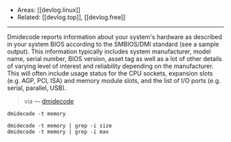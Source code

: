
- Areas: [[devlog.linux]]
- Related: [[devlog.top]], [[devlog.free]]

---

Dmidecode reports information about your system's hardware as described in your system BIOS according to the SMBIOS/DMI standard (see a sample output). This information typically includes system manufacturer, model name, serial number, BIOS version, asset tag as well as a lot of other details of varying level of interest and reliability depending on the manufacturer. This will often include usage status for the CPU sockets, expansion slots (e.g. AGP, PCI, ISA) and memory module slots, and the list of I/O ports (e.g. serial, parallel, USB).

> via — [dmidecode](https://www.nongnu.org/dmidecode/)

```
dmidecode -t memory
```

```
dmidecode -t memory | grep -i size
dmidecode -t memory | grep -i max
```
